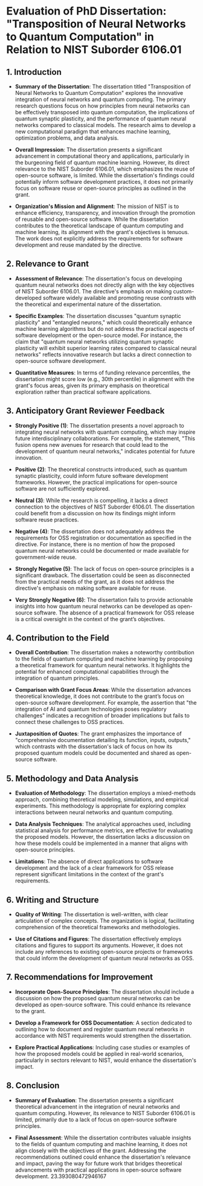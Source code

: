 # Evaluation of PhD Dissertation: "Transposition of Neural Networks to Quantum Computation" in Relation to NIST Suborder 6106.01

## 1. Introduction

- **Summary of the Dissertation**: The dissertation titled "Transposition of Neural Networks to Quantum Computation" explores the innovative integration of neural networks and quantum computing. The primary research questions focus on how principles from neural networks can be effectively transposed into quantum computation, the implications of quantum synaptic plasticity, and the performance of quantum neural networks compared to classical models. The research aims to develop a new computational paradigm that enhances machine learning, optimization problems, and data analysis.

- **Overall Impression**: The dissertation presents a significant advancement in computational theory and applications, particularly in the burgeoning field of quantum machine learning. However, its direct relevance to the NIST Suborder 6106.01, which emphasizes the reuse of open-source software, is limited. While the dissertation's findings could potentially inform software development practices, it does not primarily focus on software reuse or open-source principles as outlined in the grant.

- **Organization's Mission and Alignment**: The mission of NIST is to enhance efficiency, transparency, and innovation through the promotion of reusable and open-source software. While the dissertation contributes to the theoretical landscape of quantum computing and machine learning, its alignment with the grant's objectives is tenuous. The work does not explicitly address the requirements for software development and reuse mandated by the directive. 

## 2. Relevance to Grant

- **Assessment of Relevance**: The dissertation's focus on developing quantum neural networks does not directly align with the key objectives of NIST Suborder 6106.01. The directive's emphasis on making custom-developed software widely available and promoting reuse contrasts with the theoretical and experimental nature of the dissertation. 

- **Specific Examples**: The dissertation discusses "quantum synaptic plasticity" and "entangled neurons," which could theoretically enhance machine learning algorithms but do not address the practical aspects of software development or the open-source model. For instance, the claim that "quantum neural networks utilizing quantum synaptic plasticity will exhibit superior learning rates compared to classical neural networks" reflects innovative research but lacks a direct connection to open-source software development.

- **Quantitative Measures**: In terms of funding relevance percentiles, the dissertation might score low (e.g., 30th percentile) in alignment with the grant's focus areas, given its primary emphasis on theoretical exploration rather than practical software applications.

## 3. Anticipatory Grant Reviewer Feedback

- **Strongly Positive (1)**: The dissertation presents a novel approach to integrating neural networks with quantum computing, which may inspire future interdisciplinary collaborations. For example, the statement, "This fusion opens new avenues for research that could lead to the development of quantum neural networks," indicates potential for future innovation.

- **Positive (2)**: The theoretical constructs introduced, such as quantum synaptic plasticity, could inform future software development frameworks. However, the practical implications for open-source software are not sufficiently explored.

- **Neutral (3)**: While the research is compelling, it lacks a direct connection to the objectives of NIST Suborder 6106.01. The dissertation could benefit from a discussion on how its findings might inform software reuse practices.

- **Negative (4)**: The dissertation does not adequately address the requirements for OSS registration or documentation as specified in the directive. For instance, there is no mention of how the proposed quantum neural networks could be documented or made available for government-wide reuse.

- **Strongly Negative (5)**: The lack of focus on open-source principles is a significant drawback. The dissertation could be seen as disconnected from the practical needs of the grant, as it does not address the directive's emphasis on making software available for reuse.

- **Very Strongly Negative (6)**: The dissertation fails to provide actionable insights into how quantum neural networks can be developed as open-source software. The absence of a practical framework for OSS release is a critical oversight in the context of the grant’s objectives.

## 4. Contribution to the Field

- **Overall Contribution**: The dissertation makes a noteworthy contribution to the fields of quantum computing and machine learning by proposing a theoretical framework for quantum neural networks. It highlights the potential for enhanced computational capabilities through the integration of quantum principles.

- **Comparison with Grant Focus Areas**: While the dissertation advances theoretical knowledge, it does not contribute to the grant’s focus on open-source software development. For example, the assertion that "the integration of AI and quantum technologies poses regulatory challenges" indicates a recognition of broader implications but fails to connect these challenges to OSS practices.

- **Juxtaposition of Quotes**: The grant emphasizes the importance of "comprehensive documentation detailing its function, inputs, outputs," which contrasts with the dissertation's lack of focus on how its proposed quantum models could be documented and shared as open-source software.

## 5. Methodology and Data Analysis

- **Evaluation of Methodology**: The dissertation employs a mixed-methods approach, combining theoretical modeling, simulations, and empirical experiments. This methodology is appropriate for exploring complex interactions between neural networks and quantum computing.

- **Data Analysis Techniques**: The analytical approaches used, including statistical analysis for performance metrics, are effective for evaluating the proposed models. However, the dissertation lacks a discussion on how these models could be implemented in a manner that aligns with open-source principles.

- **Limitations**: The absence of direct applications to software development and the lack of a clear framework for OSS release represent significant limitations in the context of the grant's requirements.

## 6. Writing and Structure

- **Quality of Writing**: The dissertation is well-written, with clear articulation of complex concepts. The organization is logical, facilitating comprehension of the theoretical frameworks and methodologies.

- **Use of Citations and Figures**: The dissertation effectively employs citations and figures to support its arguments. However, it does not include any references to existing open-source projects or frameworks that could inform the development of quantum neural networks as OSS.

## 7. Recommendations for Improvement

- **Incorporate Open-Source Principles**: The dissertation should include a discussion on how the proposed quantum neural networks can be developed as open-source software. This could enhance its relevance to the grant.

- **Develop a Framework for OSS Documentation**: A section dedicated to outlining how to document and register quantum neural networks in accordance with NIST requirements would strengthen the dissertation.

- **Explore Practical Applications**: Including case studies or examples of how the proposed models could be applied in real-world scenarios, particularly in sectors relevant to NIST, would enhance the dissertation's impact.

## 8. Conclusion

- **Summary of Evaluation**: The dissertation presents a significant theoretical advancement in the integration of neural networks and quantum computing. However, its relevance to NIST Suborder 6106.01 is limited, primarily due to a lack of focus on open-source software principles.

- **Final Assessment**: While the dissertation contributes valuable insights to the fields of quantum computing and machine learning, it does not align closely with the objectives of the grant. Addressing the recommendations outlined could enhance the dissertation's relevance and impact, paving the way for future work that bridges theoretical advancements with practical applications in open-source software development. 23.393080472946167